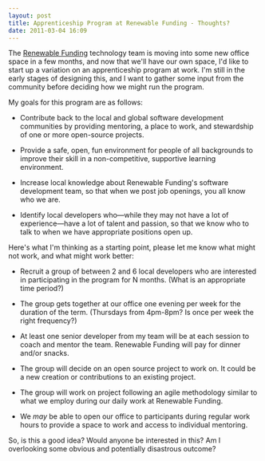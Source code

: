 ```yaml
---
layout: post
title: Apprenticeship Program at Renewable Funding - Thoughts?
date: 2011-03-04 16:09
---
```


The [Renewable Funding](http://renewfund.com) technology team is moving into
some new office space in a few months, and now that we'll have our own space,
I'd like to start up a variation on an apprenticeship program at work.  I'm
still in the early stages of designing this, and I want to gather some input
from the community before deciding how we might run the program.

<!-- more -->

My goals for this program are as follows:

  * Contribute back to the local and global software development communities by
    providing mentoring, a place to work, and stewardship of one or more
    open-source projects.

  * Provide a safe, open, fun environment for people of all backgrounds to
    improve their skill in a non-competitive, supportive learning environment.

  * Increase local knowledge about Renewable Funding's software development
    team, so that when we post job openings, you all know who we are.

  * Identify local developers who—while they may not have a lot of
    experience—have a lot of talent and passion, so that we know who to talk to
    when we have appropriate positions open up.

Here's what I'm thinking as a starting point, please let me know what might not
work, and what might work better:

  * Recruit a group of between 2 and 6 local developers who are interested in
    participating in the program for N months. (What is an appropriate time
    period?)

  * The group gets together at our office one evening per week for the duration
    of the term. (Thursdays from 4pm-8pm? Is once per week the right frequency?)

  * At least one senior developer from my team will be at each session to coach
    and mentor the team. Renewable Funding will pay for dinner and/or snacks.

  * The group will decide on an open source project to work on. It could be a
    new creation or contributions to an existing project.

  * The group will work on project following an agile methodology similar to
    what we employ during our daily work at Renewable Funding.

  * We *may* be able to open our office to participants during regular work
    hours to provide a space to work and access to individual mentoring.

So, is this a good idea? Would anyone be interested in this? Am I overlooking
some obvious and potentially disastrous outcome?
